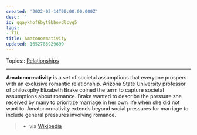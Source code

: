 ```yaml
---
created: '2022-03-14T00:00:00.000Z'
desc: ''
id: qqaykhof6byt9bbovdlcyq5
tags:
- TIL
title: Amatonormativity
updated: 1652786929699
---
```

   
Topics::  [Relationships](../topics/relationships.md)   
   
   
---   
   
**Amatonormativity** is a set of societal assumptions that everyone prospers with an exclusive romantic relationship. Arizona State University professor of philosophy Elizabeth Brake coined the term to capture societal assumptions about romance. Brake wanted to describe the pressure she received by many to prioritize marriage in her own life when she did not want to. Amatonormativity extends beyond social pressures for marriage to include general pressures involving romance.   
   
> - via [Wikipedia](https://en.wikipedia.org/wiki/Amatonormativity)